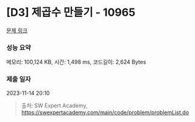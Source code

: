 # [D3] 제곱수 만들기 - 10965 

[문제 링크](https://swexpertacademy.com/main/code/problem/problemDetail.do?contestProbId=AXWXH_h695kDFAST) 

### 성능 요약

메모리: 100,124 KB, 시간: 1,498 ms, 코드길이: 2,624 Bytes

### 제출 일자

2023-11-14 20:10



> 출처: SW Expert Academy, https://swexpertacademy.com/main/code/problem/problemList.do